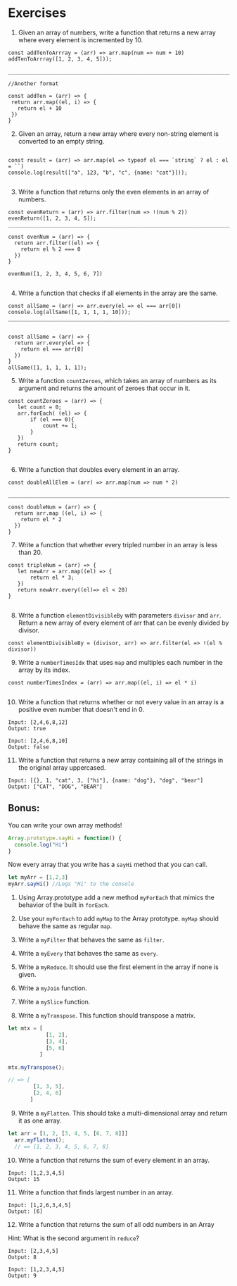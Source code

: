 # Exercises

1. Given an array of numbers, write a function that returns a new array where every element is incremented by 10.

```
const addTenToArrray = (arr) => arr.map(num => num + 10)
addTenToArrray([1, 2, 3, 4, 5]));

___________________________________________________________________________________________________

//Another format

const addTen = (arr) => {
 return arr.map((el, i) => {
   return el + 10
 })
}

```

2. Given an array, return a new array where every non-string element is converted to an empty string.

```

const result = (arr) => arr.map(el => typeof el === `string` ? el : el = ``)
console.log(result(["a", 123, "b", "c", {name: "cat"}]));


```

3. Write a function that returns only the even elements in an array of numbers.

```
const evenReturn = (arr) => arr.filter(num => !(num % 2))
evenReturn([1, 2, 3, 4, 5]);
__________________________________________________________________________________________________

const evenNum = (arr) => {
  return arr.filter((el) => {
    return el % 2 === 0
  })
}

evenNum([1, 2, 3, 4, 5, 6, 7])


```

4. Write a function that checks if all elements in the array are the same.

```
const allSame = (arr) => arr.every(el => el === arr[0])
console.log(allSame([1, 1, 1, 1, 10]));
___________________________________________________________________________________________________


const allSame = (arr) => {
  return arr.every(el => {
    return el === arr[0]
  })
}
allSame([1, 1, 1, 1, 1]);

```


5. Write a function `countZeroes`, which takes an array of numbers as its argument and returns the amount of zeroes that occur in it.

```
const countZeroes = (arr) => {
   let count = 0;
   arr.forEach( (el) => {
       if (el === 0){
           count += 1;
       }
   })
   return count;
}
   
```

6. Write a function that doubles every element in an array.

```
const doubleAllElem = (arr) => arr.map(num => num * 2)

___________________________________________________________________________________________________

const doubleNum = (arr) => {
  return arr.map ((el, i) => {
    return el * 2
  })
}

```


7. Write a function that whether every tripled number in an array is less than 20.

```
const tripleNum = (arr) => {
   let newArr = arr.map((el) => {
       return el * 3;
   })
   return newArr.every((el)=> el < 20)
}


```

8. Write a function `elementDivisibleBy` with parameters `divisor` and `arr`.  Return a new array of every element of arr that can be evenly divided by divisor.

```
const elementDivisibleBy = (divisor, arr) => arr.filter(el => !(el % divisor))

```

9. Write a `numberTimesIdx` that uses `map` and multiples each number in the array by its index.

```
const numberTimesIndex = (arr) => arr.map((el, i) => el * i)


```

10. Write a function that returns whether or not every value in an array is a positive even number that doesn't end in 0.

```
Input: [2,4,6,8,12]
Output: true

Input: [2,4,6,8,10]
Output: false
```


11. Write a function that returns a new array containing all of the strings in the original array uppercased.

```
Input: [{}, 1, "cat", 3, ["hi"], {name: "dog"}, "dog", "bear"]
Output: ["CAT", "DOG", "BEAR"]
```

## Bonus:

You can write your own array methods!

```js
Array.prototype.sayHi = function() {
  console.log("Hi")
}
```

Now every array that you write has a `sayHi` method that you can call.

```js
let myArr = [1,2,3]
myArr.sayHi() //Logs "Hi" to the console
```


1. Using Array.prototype add a new method `myForEach` that mimics the behavior of the built in `forEach`.


2. Use your `myForEach` to add `myMap` to the Array prototype. `myMap` should behave the same as regular `map`.


3. Write a `myFilter` that behaves the same as `filter`.


4. Write a `myEvery` that behaves the same as `every`.


5. Write a `myReduce`. It should use the first element in the array if none is given.


6. Write a `myJoin` function.


7. Write a `mySlice` function.


8. Write a `myTranspose`. This function should transpose a matrix.


```js
let mtx = [
            [1, 2],
            [3, 4],
            [5, 6]
          ]

mtx.myTranspose();

// => [
        [1, 3, 5],
        [2, 4, 6]
       ]
```

9. Write a `myFlatten`. This should take a multi-dimensional array and return it as one array.

```js
let arr = [1, 2, [3, 4, 5, [6, 7, 8]]]
  arr.myFlatten();
  // => [1, 2, 3, 4, 5, 6, 7, 8]
```

10. Write a function that returns the sum of every element in an array.

```
Input: [1,2,3,4,5]
Output: 15
```

11. Write a function that finds largest number in an array.

```
Input: [1,2,6,3,4,5]
Output: [6]
```

12. Write a function that returns the sum of all odd numbers in an Array

Hint: What is the second argument in `reduce`?

```
Input: [2,3,4,5]
Output: 8

Input: [1,2,3,4,5]
Output: 9
```
